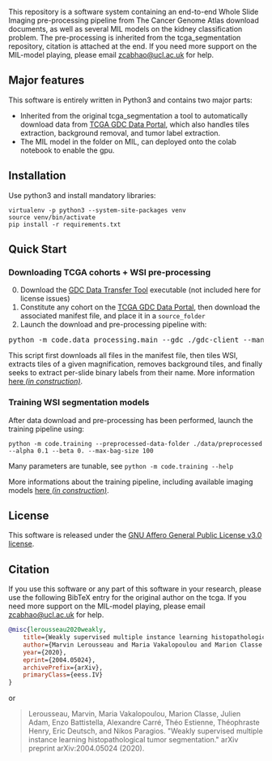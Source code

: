 This repository is a software system containing an end-to-end Whole Slide Imaging pre-processing pipeline from 
The Cancer Genome Atlas download documents, as well as several MIL models on the kidney classification problem. The pre-processing is inherited from the tcga_segmentation repository, citation is attached at the end. If you need more support on the MIL-model playing, please email zcabhao@ucl.ac.uk for help.

## Major features
This software is entirely written in Python3 and contains two major parts:
* Inherited from the original tcga_segmentation a tool to automatically download data from [TCGA GDC Data Portal](https://portal.gdc.cancer.gov/),
which also handles tiles extraction, background removal, and tumor label extraction.
* The MIL model in the folder on MIL, can deployed onto the colab notebook to enable the gpu.
## Installation

Use python3 and install mandatory libraries:
```
virtualenv -p python3 --system-site-packages venv
source venv/bin/activate
pip install -r requirements.txt 
```

## Quick Start

### Downloading TCGA cohorts + WSI pre-processing

0. Download the [GDC Data Transfer Tool](https://gdc.cancer.gov/access-data/gdc-data-transfer-tool) executable (not included here for license issues)
1. Constitute any cohort on the [TCGA GDC Data Portal](https://portal.gdc.cancer.gov/), then download
the associated manifest file, and place it in a `source_folder`
2. Launch the download and pre-processing pipeline with:
<pre>
python -m code.data_processing.main --gdc ./gdc-client --manifest gdc_manifest_tcga_2.txt --source-slides-folder source_folder output_folder
</pre>

This script first downloads all files in the manifest file, then tiles WSI, extracts tiles of a given magnification, 
removes background tiles, and finally seeks to extract per-slide binary labels from their name. More information 
[here _(in construction)_](code/data_processing/README.md).

### Training WSI segmentation models

After data download and pre-processing has been performed, launch the training pipeline using:
```
python -m code.training --preprocessed-data-folder ./data/preprocessed --alpha 0.1 --beta 0. --max-bag-size 100
```

Many parameters are tunable, see `python -m code.training --help`

More informations about the training pipeline, including available imaging models 
[here _(in construction)_](code/README.md).

## License

This software is released under the 
[GNU Affero General Public License v3.0 license](LICENSE).

## Citation

If you use this software or any part of this software in your research, 
please use the following BibTeX entry for the original author on the tcga. If you need more support on the MIL-model playing, please email zcabhao@ucl.ac.uk for help.

```BibTeX
@misc{lerousseau2020weakly,
    title={Weakly supervised multiple instance learning histopathological tumor segmentation},
    author={Marvin Lerousseau and Maria Vakalopoulou and Marion Classe and Julien Adam and Enzo Battistella and Alexandre Carré and Théo Estienne and Théophraste Henry and Eric Deutsch and Nikos Paragios},
    year={2020},
    eprint={2004.05024},
    archivePrefix={arXiv},
    primaryClass={eess.IV}
}
```

or

> Lerousseau, Marvin, Maria Vakalopoulou, Marion Classe, Julien Adam, Enzo Battistella, Alexandre Carré, Théo Estienne, Théophraste Henry, Eric Deutsch, and Nikos Paragios. "Weakly supervised multiple instance learning histopathological tumor segmentation." arXiv preprint arXiv:2004.05024 (2020).
